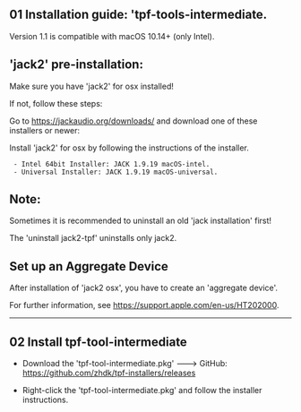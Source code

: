 
01 Installation guide: 'tpf-tools-intermediate.
--

Version 1.1 is compatible with macOS 10.14+ (only Intel).

'jack2' pre-installation:
--

Make sure you have 'jack2' for osx installed! 

If not, follow these steps:


Go to https://jackaudio.org/downloads/ and download one of these installers or newer:

Install 'jack2' for osx by following the instructions of the installer.

	 - Intel 64bit Installer: JACK 1.9.19 macOS-intel.
	 - Universal Installer: JACK 1.9.19 macOS-universal.	 

Note: 
--

Sometimes it is recommended to uninstall an old 'jack installation' first!

The 'uninstall jack2-tpf' uninstalls only jack2.

Set up an Aggregate Device
--

After installation of 'jack2 osx', you have to create an 'aggregate device'. 

For further information, see https://support.apple.com/en-us/HT202000.

-----

02 Install tpf-tool-intermediate
--

- Download the 'tpf-tool-intermediate.pkg' ---> GitHub: https://github.com/zhdk/tpf-installers/releases

- Right-click the 'tpf-tool-intermediate.pkg' and follow the installer instructions.


